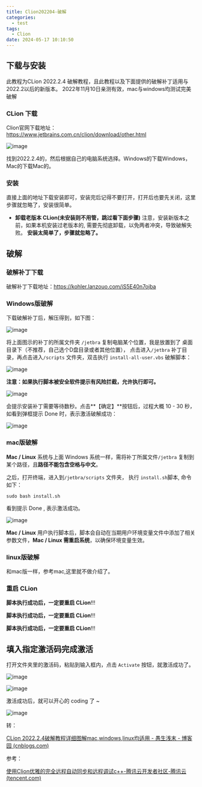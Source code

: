 ```yaml
---
title: Clion202204-破解
categories:
  - test
tags:
  - Clion
date: 2024-05-17 10:10:50
---
```




## 下载与安装

此教程为CLion 2022.2.4 破解教程，且此教程以及下面提供的破解补丁适用与2022.2以后的新版本。
2022年11月10日亲测有效，mac与windows均测试完美破解

### CLion 下载

Clion官网下载地址：https://www.jetbrains.com.cn/clion/download/other.html

![image](../imgs/1894089-20230211102247487-1038132289.png)

找到2022.2.4的，然后根据自己的电脑系统选择。Windows的下载Windows，Mac的下载Mac的。

### 安装

直接上面的地址下载安装即可，安装完后记得不要打开，打开后也要先关闭，这里步骤就忽略了，安装很简单。

- **卸载老版本 CLion(未安装则不用管，跳过看下面步骤)**
  注意，安装新版本之前，如果本机安装过老版本的, 需要先彻底卸载，以免两者冲突，导致破解失败。
  **安装太简单了，步骤就忽略了。**

## 破解

### 破解补丁下载

破解补丁下载地址：https://kohler.lanzouo.com/iS5E40n7ojba

### Windows版破解

下载破解补丁后，解压得到，如下图：

![image](../imgs/1894089-20230211102659035-421863408.png)

将上面图示的补丁的所属文件夹 `/jetbra` 复制电脑某个位置，我是放置到了 桌面目录下（不推荐，自己选个D盘目录或者其他位置），
点击进入`/jetbra` 补丁目录，再点击进入`/scripts` 文件夹，双击执行 `install-all-user.vbs` 破解脚本：

![image](../imgs/1894089-20230211102807063-1324567688.png)

**注意：如果执行脚本被安全软件提示有风险拦截，允许执行即可。**

![image](../imgs/1894089-20230211102825164-1230499662.png)

会提示安装补丁需要等待数秒。点击**【确定】**按钮后，过程大概 10 - 30 秒，如看到弹框提示 Done 时，表示激活破解成功：

![image](../imgs/1894089-20230211102841861-1500251037.png)

### mac版破解

**Mac / Linux** 系统与上面 Windows 系统一样，需将补丁所属文件`/jetbra` 复制到某个路径，且**路径不能包含空格与中文**。

之后，打开终端，进入到`/jetbra/scripts` 文件夹， 执行 `install.sh`脚本, 命令如下：



```shell
sudo bash install.sh
```

看到提示 Done , 表示激活成功。

![image](../imgs/1894089-20230211104108634-1740893276.png)

**Mac / Linux** 用户执行脚本后，脚本会自动在当期用户环境变量文件中添加了相关参数文件，**Mac / Linux 需重启系统**，以确保环境变量生效。

### linux版破解

和mac版一样，参考mac,这里就不做介绍了。

### 重启 CLion

**脚本执行成功后，一定要重启 CLion**!!!

**脚本执行成功后，一定要重启 CLion**!!!

**脚本执行成功后，一定要重启 CLion**!!!

## 填入指定激活码完成激活

打开文件夹里的激活码，粘贴到输入框内，点击 `Activate` 按钮，就激活成功了。

![image](../imgs/1894089-20230211104238842-2069324840.png)

![image](../imgs/1894089-20230211104310444-38131101.png)

激活成功后，就可以开心的 coding 了 ~

![image](../imgs/1894089-20230211104336300-896542684.png)

转：

[CLion 2022.2.4破解教程详细图解mac,windows,linux均适用 - 愚生浅末 - 博客园 (cnblogs.com)](https://www.cnblogs.com/kohler21/p/17111018.html)

参考：

[使用Clion优雅的完全远程自动同步和远程调试c++-腾讯云开发者社区-腾讯云 (tencent.com)](https://cloud.tencent.com/developer/article/1406250)
